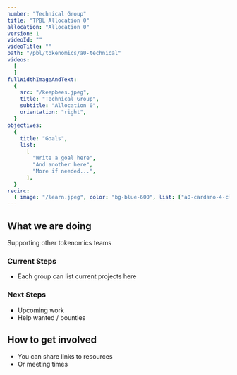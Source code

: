 ```yaml
---
number: "Technical Group"
title: "TPBL Allocation 0"
allocation: "Allocation 0"
version: 1
videoId: ""
videoTitle: ""
path: "/pbl/tokenomics/a0-technical"
videos:
  [
  ]
fullWidthImageAndText:
  {
    src: "/keepbees.jpeg",
    title: "Technical Group",
    subtitle: "Allocation 0",
    orientation: "right",
  }
objectives:
  {
    title: "Goals",
    list:
      [
        "Write a goal here",
        "And another here",
        "More if needed...",
      ],
  }
recirc:
  { image: "/learn.jpeg", color: "bg-blue-600", list: ["a0-cardano-4-climate", "a0-littlefish-foundation"] }
---
```


## What we are doing
Supporting other tokenomics teams

### Current Steps
- Each group can list current projects here

### Next Steps
- Upcoming work
- Help wanted / bounties

## How to get involved
- You can share links to resources
- Or meeting times
